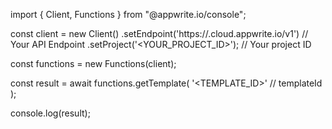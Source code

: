 import { Client, Functions } from "@appwrite.io/console";

const client = new Client()
    .setEndpoint('https://<REGION>.cloud.appwrite.io/v1') // Your API Endpoint
    .setProject('<YOUR_PROJECT_ID>'); // Your project ID

const functions = new Functions(client);

const result = await functions.getTemplate(
    '<TEMPLATE_ID>' // templateId
);

console.log(result);
